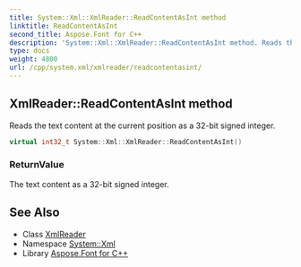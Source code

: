 ```yaml
---
title: System::Xml::XmlReader::ReadContentAsInt method
linktitle: ReadContentAsInt
second_title: Aspose.Font for C++
description: 'System::Xml::XmlReader::ReadContentAsInt method. Reads the text content at the current position as a 32-bit signed integer in C++.'
type: docs
weight: 4800
url: /cpp/system.xml/xmlreader/readcontentasint/
---
```

## XmlReader::ReadContentAsInt method


Reads the text content at the current position as a 32-bit signed integer.

```cpp
virtual int32_t System::Xml::XmlReader::ReadContentAsInt()
```


### ReturnValue

The text content as a 32-bit signed integer.

## See Also

* Class [XmlReader](../)
* Namespace [System::Xml](../../)
* Library [Aspose.Font for C++](../../../)
